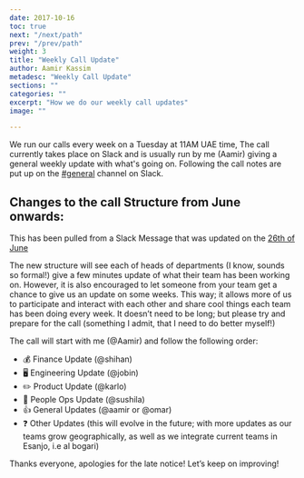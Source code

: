 ```yaml
---
date: 2017-10-16
toc: true
next: "/next/path"
prev: "/prev/path"
weight: 3
title: "Weekly Call Update"
author: Aamir Kassim
metadesc: "Weekly Call Update"
sections: ""
categories: ""
excerpt: "How we do our weekly call updates"
image: ""

---
```


We run our calls every week on a Tuesday at 11AM UAE time, The call currently takes place on Slack and is usually run by me (Aamir) giving a general weekly update with what's going on. Following the call notes are put up on the [#general](https://esanjo.slack.com/) channel on Slack.

## Changes to the call Structure from June onwards:

This has been pulled from a Slack Message that was updated on the [26th of June](https://esanjo.slack.com/archives/C63E39KK7/p1529991094000239)

The new structure will see each of heads of departments (I know, sounds so formal!) give a few minutes update of what their team has been working on. However, it is also encouraged to let someone from your team get a chance to give us an update on some weeks. This way; it allows more of us to participate and interact with each other and share cool things each team has been doing every week. It doesn’t need to be long; but please try and prepare for the call (something I admit, that I need to do better myself!)

The call will start with me (@Aamir) and follow the following order:

- 💰 Finance Update (@shihan)
- 🖥️ Engineering Update (@jobin)
- ✏️ Product Update (@karlo)
- 🙍 People Ops Update (@sushila)
- 👍 General Updates (@aamir or @omar)
- ❓ Other Updates  (this will evolve in the future; with more updates as our teams grow geographically, as well as we integrate current teams in Esanjo, i.e al bogari)

Thanks everyone, apologies for the late notice! Let’s keep on improving!

